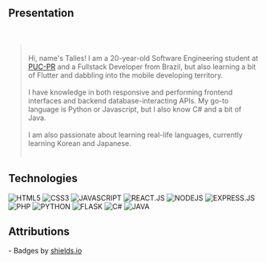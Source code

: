 ## Presentation

<br>

> ㅤ<br>
> Hi, name's Talles! I am a 20-year-old Software Engineering student at <a href="https://www.pucpr.br/">PUC-PR</a> and a Fullstack Developer from Brazil, but also learning a bit of Flutter and dabbling into the mobile developing territory.<br>
> <br>
> I have knowledge in both responsive and performing frontend interfaces and backend database-interacting APIs. My go-to language is Python or Javascript, but I also know C# and a bit of Java.<br>
> <br>
> I am also passionate about learning real-life languages, currently learning Korean and Japanese. <br>
>  ㅤ

## Technologies

![HTML5](https://img.shields.io/badge/-HTML5-000?style=for-the-badge&logo=html5&logoColor=FFFFF&color:FFF)
![CSS3](https://img.shields.io/badge/-CSS3-000?style=for-the-badge&logo=css3&logoColor=FFFFF&color:FFF)
![JAVASCRIPT](https://img.shields.io/badge/-JAVASCRIPT-000?style=for-the-badge&logo=javascript&logoColor=FFFFF&color:FFF)
![REACT.JS](https://img.shields.io/badge/-REACT-000?style=for-the-badge&logo=react&logoColor=FFFFF&color:FFF)
![NODEJS](https://img.shields.io/badge/-NODE.JS-000?style=for-the-badge&logo=node.js&logoColor=FFFFF&color:FFF)
![EXPRESS.JS](https://img.shields.io/badge/-EXPRESS.JS-000?style=for-the-badge&logo=express&logoColor=FFFFF&color:FFF)
![PHP](https://img.shields.io/badge/-PHP-000?style=for-the-badge&logo=php&logoColor=FFFFF&color:FFF)
![PYTHON](https://img.shields.io/badge/-PYTHON-000?style=for-the-badge&logo=python&logoColor=FFFFF&color:FFF)
![FLASK](https://img.shields.io/badge/-FLASK-000?style=for-the-badge&logo=flask&logoColor=FFFFF&color:FFF)
![C#](https://img.shields.io/badge/-CSHARP-000?style=for-the-badge&logo=sharp&logoColor=FFFFF&color:FFF)
![JAVA](https://img.shields.io/badge/-JAVA-000?style=for-the-badge&logo=openjdk&logoColor=FFFFF&color:FFF)



## Attributions
<p> - Badges by <a href="https://shields.io/">shields.io</a></p>
